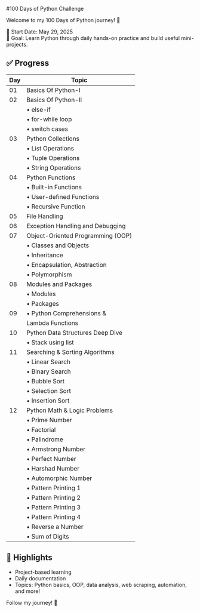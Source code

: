 #100 Days of Python Challenge
                 
Welcome to my 100 Days of Python journey! 🎯
  
📅 Start Date: May 29, 2025   
🔁 Goal: Learn Python through daily hands-on practice and build useful mini-projects.

## ✅ Progress
  
| Day | Topic                             |
| --- | --------------------------------- |
| 01  | Basics Of Python-I                |
| 02  | Basics Of Python-II               |
|     | • else-if                         |
|     | • for-while loop                  |
|     | • switch cases                    |
| 03  | Python Collections                |
|     | • List Operations                 |
|     | • Tuple Operations                |
|     | • String Operations               |
| 04  | Python Functions                  |
|     | • Built-in Functions              |
|     | • User-defined Functions          |
|     | • Recursive Function              |
| 05  | File Handling                     |
| 06  | Exception Handling and Debugging  |
| 07  | Object-Oriented Programming (OOP) |
|     | • Classes and Objects             |
|     | • Inheritance                     |
|     | • Encapsulation, Abstraction      |
|     | • Polymorphism                    |
| 08  | Modules and Packages              |
|     | • Modules                         |
|     | • Packages                        |
| 09  | • Python Comprehensions &         |
|     |   Lambda Functions                |
| 10  | Python Data Structures Deep Dive  |
|     | • Stack using list                |
| 11  | Searching & Sorting Algorithms    |
|     | • Linear Search                   |
|     | • Binary Search                   |
|     | • Bubble Sort                     |
|     | • Selection Sort                  |
|     | • Insertion Sort                  |
| 12  | Python Math & Logic Problems      |
|     | • Prime Number                    |
|     | • Factorial                       |
|     | • Palindrome                      |
|     | • Armstrong Number                |
|     | • Perfect Number                  |
|     | • Harshad Number                  |
|     | • Automorphic Number              |
|     | • Pattern Printing 1              |
|     | • Pattern Printing 2              |
|     | • Pattern Printing 3              |
|     | • Pattern Printing 4              |
|     | • Reverse a Number                |
|     | • Sum of Digits                   |


## 🚀 Highlights
- Project-based learning
- Daily documentation
- Topics: Python basics, OOP, data analysis, web scraping, automation, and more!

Follow my journey! 🌟
